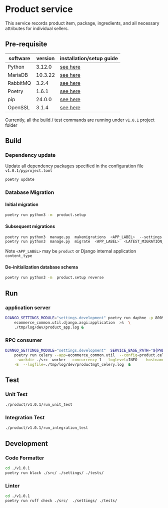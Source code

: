 # Product service
This service records product item, package, ingredients, and all necessary attributes for individual sellers.

## Pre-requisite
| software | version | installation/setup guide |
|-----|-----|-----|
|Python | 3.12.0 | [see here](https://github.com/metalalive/EnvToolSetupJunkBox/blob/master/build_python_from_source.md) |
|MariaDB| 10.3.22 | [see here](https://github.com/metalalive/EnvToolSetupJunkBox/blob/master/mariaDB_server_setup.md) |
|RabbitMQ| 3.2.4 | [see here](https://github.com/metalalive/EnvToolSetupJunkBox/blob/master/rabbitmq_setup.md) |
|Poetry| 1.6.1 | [see here](https://python-poetry.org/docs) |
|pip| 24.0.0 | [see here](https://pip.pypa.io/en/stable/) |
|OpenSSL| 3.1.4 | [see here](https://raspberrypi.stackexchange.com/a/105663/86878) |


Currently, all the build / test commands are running under `v1.0.1` project folder

## Build
### Dependency update
Update all dependency packages specified in the configuration file `v1.0.1/pyproject.toml`
```bash
poetry update
```

### Database Migration
#### Initial migration
```bash
poetry run python3 -m  product.setup
```

#### Subsequent migrations
```bash
poetry run python3  manage.py  makemigrations  <APP_LABEL>  --settings  settings.migration
poetry run python3  manage.py  migrate  <APP_LABEL>  <LATEST_MIGRATION_VERSION>  --settings  settings.migration  --database site_dba
```
Note `<APP_LABEL>` may be `product` or Django internal application `content_type`

#### De-initialization database schema
```bash
poetry run python3 -m  product.setup reverse
```

## Run
### application server
```bash
DJANGO_SETTINGS_MODULE="settings.development" poetry run daphne -p 8009 \
    ecommerce_common.util.django.asgi:application  >&  \
    ./tmp/log/dev/product_app.log &
```

### RPC consumer
```bash
DJANGO_SETTINGS_MODULE="settings.development"  SERVICE_BASE_PATH="${PWD}/../.." \
    poetry run celery --app=ecommerce_common.util  --config=product.celeryconfig \
    --workdir ./src  worker --concurrency 1 --loglevel=INFO  --hostname=productmgt@%h \
    -E  --logfile=./tmp/log/dev/productmgt_celery.log  &
```

## Test
### Unit Test
```bash
./product/v1.0.1/run_unit_test
```

### Integration Test
```bash
./product/v1.0.1/run_integration_test
```

## Development
### Code Formatter
```bash
cd ./v1.0.1
poetry run black ./src/ ./settings/ ./tests/
```
### Linter
```bash
cd ./v1.0.1
poetry run ruff check ./src/  ./settings/ ./tests/
```
